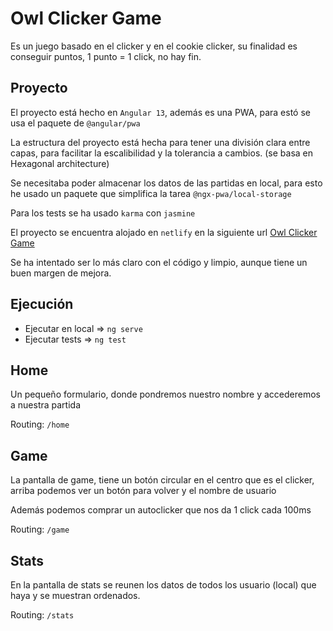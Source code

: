# Owl Clicker Game

Es un juego basado en el clicker y en el cookie clicker, su finalidad es conseguir puntos, 1 punto = 1 click, no hay fin.
## Proyecto

El proyecto está hecho en `Angular 13`, además es una PWA, para estó se usa el paquete de `@angular/pwa`

La estructura del proyecto está hecha para tener una división clara entre capas, para facilitar la escalibilidad y la tolerancia a cambios. (se basa en Hexagonal architecture)

Se necesitaba poder almacenar los datos de las partidas en local, para esto he usado un paquete que simplifica la tarea `@ngx-pwa/local-storage` 

Para los tests se ha usado `karma` con `jasmine`

El proyecto se encuentra alojado en `netlify` en la siguiente url [Owl Clicker Game](https://owl-clicker-game.netlify.app)

Se ha intentado ser lo más claro con el código y limpio, aunque tiene un buen margen de mejora.
## Ejecución

- Ejecutar en local => `ng serve`
- Ejecutar tests => `ng test`

## Home
Un pequeño formulario, donde pondremos nuestro nombre y accederemos a nuestra partida

Routing: `/home`
## Game

La pantalla de game, tiene un botón circular en el centro que es el clicker, arriba podemos ver un botón para volver y el nombre de usuario

Además podemos comprar un autoclicker que nos da 1 click cada 100ms

Routing: `/game`
## Stats

En la pantalla de stats se reunen los datos de todos los usuario (local) que haya y se muestran ordenados.

Routing: `/stats`


